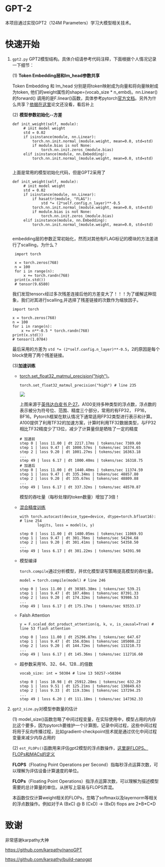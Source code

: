 # GPT-2

本项目通过实现GPT2（124M Parameters）学习大模型相关技术。

# 快速开始
1. `gpt2.py` GPT2模型结构。具体介绍请参考代码注释，下面根据个人情况记录一下细节：
   
   (1) **Token Embedding层和lm_head参数共享**
   
   Token Embedding 和 lm_head 分别是将token映射成为向量和将向量映射成为token, 他们的weight属性的shape=(vocab_size * n_embd)。nn.Linear() 的forward() 调用的是F.linear()函数，具体参考pytorch[官方文档](https://pytorch.org/docs/stable/generated/torch.nn.functional.linear.html#torch.nn.functional.linear)。另外为什么共享？[依据在这里](https://arxiv.org/abs/1608.05859)论文还没看，看后补上
    
    (2) **模型参数初始化--方差**
   ```
   def init_weight(self, module):
        # init model weight
        std = 0.02
        if isinstance(module, nn.Linear):
            torch.nn.init.normal_(module.weight, mean=0.0, std=std)
            if module.bias is not None:
                torch.nn.init.zeros_(module.bias)
        elif isinstance(module, nn.Embedding):
            torch.nn.init.normal_(module.weight, mean=0.0, std=std)
    
   ```
   上面是常用的模型初始化代码，但是GPT2采用了
   ```
   def init_weight(self, module):
        # init model weight
        std = 0.02
        if isinstance(module, nn.Linear):
            if hasattr(module, "FLAG"): 
                std *= (2*self.config.n_layer)**-0.5
            torch.nn.init.normal_(module.weight, mean=0.0, std=std)
            if module.bias is not None:
                torch.nn.init.zeros_(module.bias)
        elif isinstance(module, nn.Embedding):
            torch.nn.init.normal_(module.weight, mean=0.0, std=std)
    
   ```
   embedding层的参数正常初始化，然而对其他有FLAG标记的模块的方法差进行了scalling，为什么？
   ```
    import torch

    x = torch.zeros(768)
    n = 100
    for i in range(n):
        x += torch.randn(768)
    print(x.std())
    # tensor(9.6580)
   ```
   我们发现tensor`x`经过多次残差连接后他的方差变大了！！！为了缓解这种现象，我们对其进行scalling,并选择了残差链接的次数作为缩放因子。
    ```
    import torch

    x = torch.zeros(768)
    n = 100
    for i in range(n):
        x += n**-0.5 * torch.randn(768)
    print(x.std())
    # tensor(1.0784)
   ```
   最后采用的方差为 `std *= (2*self.config.n_layer)**-0.5`，2的原因是每个block使用了两个残差链接。

    (3)**加速训练**
    
   * [torch.set_float32_matmul_precision("high")](https://pytorch.org/docs/stable/generated/torch.set_float32_matmul_precision.html)。
        ```
        torch.set_float32_matmul_precision("high") # line 235
        ```
        <img src="assets/a100_tensor_core.png">
        
        上图来源于[英伟达白皮书 P-27](https://images.nvidia.com/aem-dam/en-zz/Solutions/data-center/nvidia-ampere-architecture-whitepaper.pdf)。A100支持多种类型的浮点数，浮点数的表示被分为符号位、范围、精度三个部分，常用的有FP32， FP16，BF16。Pytorch框架在默认情况下通常适用FP32类型进行表示和计算。A100提供了利用TF32的加速方案，计算时利用TF32数据类型，与FP32相比TF32精度少了13位，减少了计算量但是牺牲了一定的精度
        ```
        # 加速前
        step 0 | loss 11.00 | dt 2217.17ms | tokens/sec 7389.60
        step 1 | loss 9.47 | dt 1000.57ms | tokens/sec 16374.65
        step 2 | loss 9.20 | dt 1001.27ms | tokens/sec 16363.18
        ...
        step 49 | loss 6.17 | dt 1000.40ms | tokens/sec 16318.75
        # 加速后
        step 0 | loss 11.00 | dt 1440.40ms | tokens/sec 11374.59
        step 1 | loss 9.47 | dt 335.34ms | tokens/sec 48857.80
        step 2 | loss 9.20 | dt 335.67ms | tokens/sec 48809.88
        ...
        step 49 | loss 6.17 | dt 337.32ms | tokens/sec 48570.87
        ```
        模型的吞吐量（每秒处理的token数量）增加了3倍！

   * [混合精度训练](https://pytorch.org/tutorials/recipes/recipes/amp_recipe.html)
        ```
        with torch.autocast(device_type=device, dtype=torch.bfloat16): # line 254
                logits, loss = model(x, y)
        ```
        ```
        step 0 | loss 11.00 | dt 1480.05ms | tokens/sec 11069.93
        step 1 | loss 9.47 | dt 301.76ms | tokens/sec 54294.68
        step 2 | loss 9.20 | dt 301.41ms | tokens/sec 54358.50
        ...
        step 49 | loss 6.17 | dt 301.22ms | tokens/sec 54391.98
        ```

   * 模型编译
   
        `torch.compile`通过分析模型，并优化模型读写策略提高模型的吞吐量。
        ```
        model = torch.compile(model) # line 246
        ```
        ```
        step 0 | loss 11.00 | dt 30385.38ms | tokens/sec 539.21
        step 1 | loss 9.47 | dt 187.48ms | tokens/sec 87391.33
        step 2 | loss 9.20 | dt 174.32ms | tokens/sec 93986.53
        ...
        step 49 | loss 6.17 | dt 175.17ms | tokens/sec 93533.17
        ```

   * Falsh Attention
        ```
        y = F.scaled_dot_product_attention(q, k, v, is_causal=True) # line 53 flash attention
        ```
        ```
        step 0 | loss 11.00 | dt 25296.87ms | tokens/sec 647.67
        step 1 | loss 9.47 | dt 156.03ms | tokens/sec 105008.22
        step 2 | loss 9.20 | dt 144.72ms | tokens/sec 113210.73
        ...
        step 49 | loss 6.17 | dt 145.36ms | tokens/sec 112716.60
        ```
   * 超参数采用16、32、64、128...的倍数
        ```
        vocab_size: int = 50304 # line 13 50257->50304
        ```
        ```
        step 0 | loss 10.98 | dt 25912.28ms | tokens/sec 632.29
        step 1 | loss 9.51 | dt 125.21ms | tokens/sec 130849.63
        step 2 | loss 9.33 | dt 119.33ms | tokens/sec 137294.25
        ...
        step 49 | loss 6.20 | dt 111.18ms | tokens/sec 147362.33
        ```

2. `gpt2_size.py`对模型参数量的估计
  
   (1) model_size()函数忽略了中间过程变量，在实际使用中，模型占用的内存比这个要多，因为pytorch要维护一个计算图，记录中间过程，这些中间过程将用于反向传播过程，比如gradient-checkpoint技术就是通过优化中间过程变量来减少内存占用的
   
   (2) `est_FLOPs()`函数用来评估gpt2模型的浮点数操作，[这里是FLOPS、FLOPs和MACs的定义](https://zhuanlan.zhihu.com/p/649993943)
   
    **FLOPS**（Floating Point Operations per Second）指每秒浮点运算次数，可以理解为评估设备计算速度的单位。
    
    **FLOPs**（Floating Point Operations）指浮点运算次数，可以理解为描述模型需要的总计算量的单位。从拼写上容易与FLOPS弄混。

    本函数仅仅计算weight相关的FLOPs，忽略了softmax以及layernorm等相关的浮点数操作。例如对于A (BxC) @ B (CxD) -> (BxD) flops are 2\*B\*C\*D

  

# 致谢

非常感谢karpathy大神

https://github.com/karpathy/nanoGPT

https://github.com/karpathy/build-nanogpt
